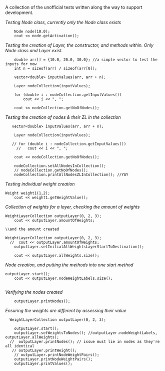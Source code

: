 A collection of the unofficial tests written along the way to support development. 

_Testing Node class, currently only the Node class exists_
```
    Node node(10.0);
    cout << node.getActivation();
```

_Testing the creation of Layer, the constructor, and methods within. Only Node class and Layer exist._
```
    double arr[] = {10.0, 20.0, 30.0}; //a simple vector to test the inputs for now 
    int n = sizeof(arr) / sizeof(arr[0]);

    vector<double> inputValues(arr, arr + n);

    Layer nodeCollection(inputValues);

    for (double i : nodeCollection.getInputValues())
        cout << i << ", ";

    cout << nodeCollection.getNoOfNodes();
```

_Testing the creation of nodes & their ZL in the collection_ 
```
   vector<double> inputValues(arr, arr + n);

    Layer nodeCollection(inputValues);

   // for (double i : nodeCollection.getInputValues())
     //   cout << i << ", ";

    cout << nodeCollection.getNoOfNodes();

    nodeCollection.setAllNodesInCollection();
    // nodeCollection.getNoOfNodes();
    nodeCollection.printAllNodesZLInCollection(); //YAY 
```

_Testing individual weight creation_ 
```
Weight weight1(1,2);
    cout << weight1.getWeightValue();
```

_Collection of weights for a layer, checking the amount of weights_ 
``` 
WeightLayerCollection outputLayer(0, 2, 3);
    cout << outputLayer.amountOfWeights; 
    
\\and the amount created 

WeightLayerCollection outputLayer(0, 2, 3);
  //  cout << outputLayer.amountOfWeights;
    outputLayer.setInitialAllWeightsLayerStartToDestination();
    
    cout << outputLayer.allWeights.size();
```

_Node creation, and putting the methods into one start method_ 
```
outputLayer.start();
    cout << outputLayer.nodeWeightLabels.size();
    
```

_Verifying the nodes created_ 
```  outputLayer.setWeightsToNodes(outputLayer.nodeWeightLabels, outputLayer.allWeights);
    outputLayer.printNodes(); 
```

_Ensuring the weights are different by assessing their value_ 
```
  WeightLayerCollection outputLayer(0, 2, 3);

    outputLayer.start();
    outputLayer.setWeightsToNodes(); //outputLayer.nodeWeightLabels, outputLayer.allWeights);
  //  outputLayer.printNodes(); // issue must lie in nodes as they're all identical
   // outputLayer.printWeight();
    // outputLayer.printNodeWeightPairs();
    outputLayer.printNodeWeightPairs();
    outputLayer.printValues(); 

```